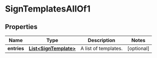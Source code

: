 

# SignTemplatesAllOf1


## Properties

| Name | Type | Description | Notes |
|------------ | ------------- | ------------- | -------------|
|**entries** | [**List&lt;SignTemplate&gt;**](SignTemplate.md) | A list of templates. |  [optional] |



